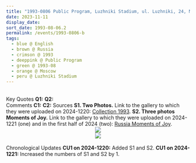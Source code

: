 ```yaml
---
title: "1993-0806 Public Program, Luzhniki Stadium, ul. Luzhniki, 24, Moscow, Russia"
date: 2023-11-11
display_date: 
sort_date: 1993-08-06.2
permalink: /events/1993-0806-b
tags:
  - blue @ English
  - brown @ Russia
  - crimson @ 1993
  - deeppink @ Public Program
  - green @ 1993-08
  - orange @ Moscow
  - peru @ Luzhniki Stadium
---
```


<br>

<wave-list>
  <list-title color="DarkSeaGreen" width="55">Key Quotes</list-title>
  <list-item color="BlanchedAlmond" width="280"><b>Q1:</b> <i></i></list-item>
  <list-item color="Lavender" width="280"><b>Q2:</b> <i></i></list-item>
</wave-list>

<br>

<wave-list>
  <list-title color="DarkSeaGreen" width="55">Comments</list-title>
  <list-item color="BlanchedAlmond" width="280"><b>C1:</b> <i></i></list-item>
  <list-item color="Lavender" width="280"><b>C2:</b> <i></i></list-item>
</wave-list>

<wave-list>
  <list-title color="DarkSeaGreen" width="40">Sources</list-title>
  <list-item color="BlanchedAlmond"  width="280"><b>S1. Two Photos.</b> Link to the gallery to which they were uploaded on 2024-1220: <a href="https://eternalmoments.smugmug.com/Collections/Yogi-Mahajan-Collection/1993">Collection 1993</a>.</list-item>
  <list-item color="Lavender"  width="280"><b>S2. Three photos Moments of Joy.</b> Link to the gallery to which they were uploaded on 2024-1221 (one) and in the first half of 2024 (two): <a href="https://eternalmoments.smugmug.com/Countries/Russia/Moments-of-Joy">Russia Moments of Joy</a>.</list-item>  
</wave-list>

<div style="text-align: center"><img src="https://pub-bcc3cbe9b1e94ba1ac28915f7a3900fa.r2.dev/1993-0806_Public_Program_Luzhniki_Stadium_ul._Luzhniki_24_Moscow_Russia_01_(Yogi_Mahajan_Collection).jpg" /></div>

<div style="text-align: center"><img src="https://pub-bcc3cbe9b1e94ba1ac28915f7a3900fa.r2.dev/1993-0806_Public_Program_Luzhniki_Stadium_ul._Luzhniki_24_Moscow_Russia_00a_(Photo_credit_Edward_Saugstad).jpg" /></div>

<br>

<wave-list>
  <list-title color="DarkSeaGreen" width="110">Chronological Updates</list-title>
  <list-item color="BlanchedAlmond"  width="280"><b>CU1 on 2024-1220:</b> Added S1 and S2.</list-item>
  <list-item color="BlanchedAlmond"  width="280"><b>CU1 on 2024-1221:</b> Increased the numbers of S1 and S2 by 1.</list-item>  
</wave-list>